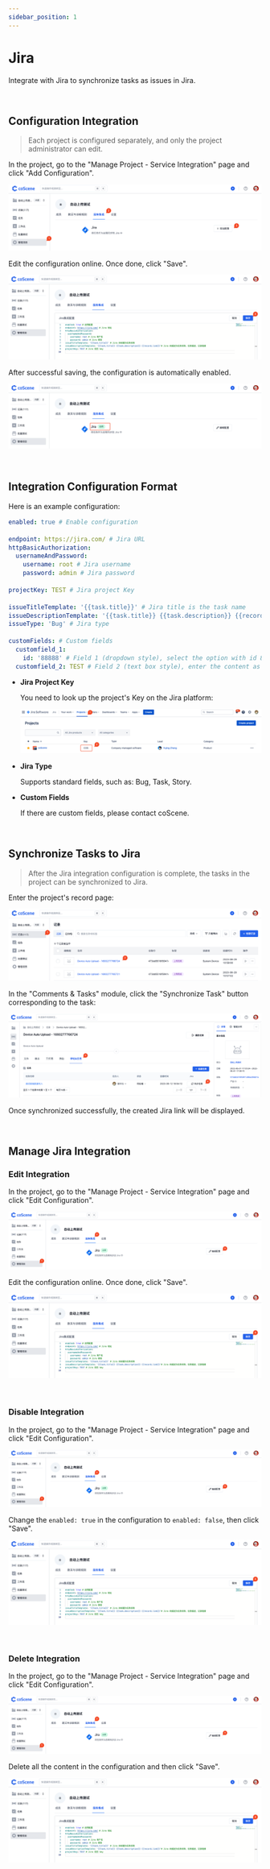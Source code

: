 ```yaml
---
sidebar_position: 1
---
```


# Jira

Integrate with Jira to synchronize tasks as issues in Jira.

<br />

## Configuration Integration

> Each project is configured separately, and only the project administrator can edit.

In the project, go to the "Manage Project - Service Integration" page and click "Add Configuration".

![integration-1](../img/integration-1.png)

Edit the configuration online. Once done, click "Save".

![integration-2](../img/integration-2.png)

After successful saving, the configuration is automatically enabled.

![integration-3](../img/integration-3.png)

<br />

## Integration Configuration Format

Here is an example configuration:

```yaml
enabled: true # Enable configuration

endpoint: https://jira.com/ # Jira URL
httpBasicAuthorization:
  usernameAndPassword:
    username: root # Jira username
    password: admin # Jira password

projectKey: TEST # Jira project Key

issueTitleTemplate: '{{task.title}}' # Jira title is the task name
issueDescriptionTemplate: '{{task.title}} {{task.description}} {{record.link}}' # Jira description consists of task name, task description, and record link
issueType: 'Bug' # Jira type

customFields: # Custom fields
  customfield_1:
    id: '88888' # Field 1 (dropdown style), select the option with id 88888
  customfield_2: TEST # Field 2 (text box style), enter the content as TEST
```

- **Jira Project Key**

  You need to look up the project's Key on the Jira platform:

  ![jira-1](../img/jira-1.png)

- **Jira Type**

  Supports standard fields, such as: Bug, Task, Story.

- **Custom Fields**

  If there are custom fields, please contact coScene.

<br />

## Synchronize Tasks to Jira

> After the Jira integration configuration is complete, the tasks in the project can be synchronized to Jira.

Enter the project's record page:

![jira-record-1](../img/jira-record-1.png)

In the "Comments & Tasks" module, click the "Synchronize Task" button corresponding to the task:

![jira-record-2](../img/jira-record-2.png)

Once synchronized successfully, the created Jira link will be displayed.

<br />

## Manage Jira Integration

### Edit Integration

In the project, go to the "Manage Project - Service Integration" page and click "Edit Configuration".

![integration-4](../img/integration-4.png)

Edit the configuration online. Once done, click "Save".

![integration-2](../img/integration-2.png)

<br />

### Disable Integration

In the project, go to the "Manage Project - Service Integration" page and click "Edit Configuration".

![integration-4](../img/integration-4.png)

Change the `enabled: true` in the configuration to `enabled: false`, then click "Save".

![integration-2](../img/integration-2.png)

<br />

### Delete Integration

In the project, go to the "Manage Project - Service Integration" page and click "Edit Configuration".

![integration-4](../img/integration-4.png)

Delete all the content in the configuration and then click "Save".

![integration-2](../img/integration-2.png)

<br />
